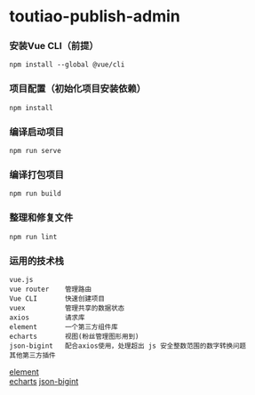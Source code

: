 # toutiao-publish-admin

### 安装Vue CLI（前提）
```
npm install --global @vue/cli
```

### 项目配置（初始化项目安装依赖）
```
npm install
```

### 编译启动项目
```
npm run serve
```

### 编译打包项目
```
npm run build
```

### 整理和修复文件
```
npm run lint
```

### 运用的技术栈
```
vue.js
vue router    管理路由
Vue CLI       快速创建项目
vuex          管理共享的数据状态
axios         请求库
element       一个第三方组件库
echarts       视图(粉丝管理图形用到)
json-bigint   配合axios使用，处理超出 js 安全整数范围的数字转换问题
其他第三方插件
```
[element](https://element.eleme.cn/#/zh-CN)  
[echarts](https://echarts.apache.org/examples/zh/index.html#chart-type-line)
[json-bigint](https://github.com/sidorares/json-bigint)
